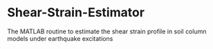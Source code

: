 # Shear-Strain-Estimator
The MATLAB routine to estimate the shear strain profile in soil column models under earthquake excitations
